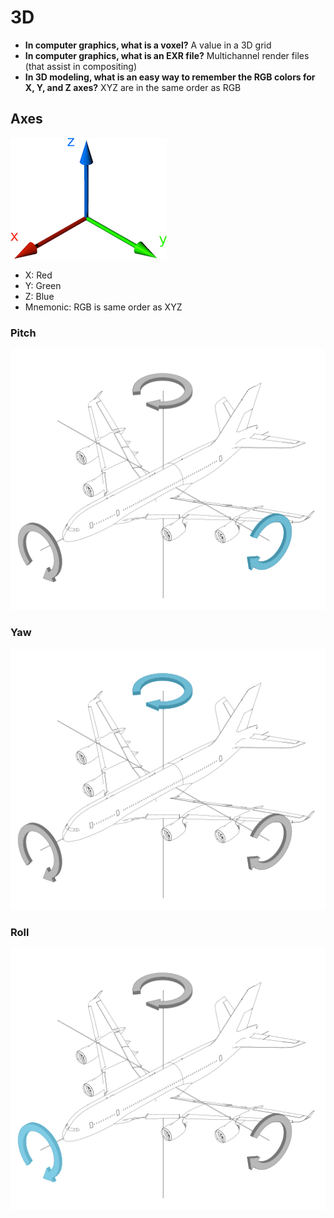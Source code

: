 # 3D

- **In computer graphics, what is a voxel?** A value in a 3D grid
- **In computer graphics, what is an EXR file?** Multichannel render files (that assist in compositing)
- **In 3D modeling, what is an easy way to remember the RGB colors for X, Y, and Z axes?** XYZ are in the same order as RGB

## Axes

![Axes](assets/3d/3d-axes.png)

- X: Red
- Y: Green
- Z: Blue
- Mnemonic: RGB is same order as XYZ

### Pitch

![Pitch](assets/3d/3d-pitch.png)

### Yaw

![Yaw](assets/3d/3d-yaw.png)

### Roll

![Roll](assets/3d/3d-roll.png)
